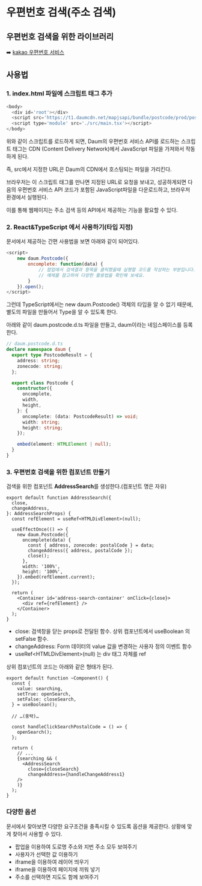 # 우편번호 검색(주소 검색)

## 우편번호 검색을 위한 라이브러리

➡️ [kakao 우편번호 서비스](https://postcode.map.daum.net/guide)

## 사용법

### 1. index.html 파일에 스크립트 태그 추가

```js
<body>
  <div id='root'></div>
  <script src='https://t1.daumcdn.net/mapjsapi/bundle/postcode/prod/postcode.v2.js'></script>
  <script type='module' src='./src/main.tsx'></script>
</body>
```

위와 같이 스크립트를 로드하게 되면, Daum의 우편번호 서비스 API를 로드하는 스크립트 태그는 CDN
(Content Delivery Network)에서 JavaScript 파일을 가져와서 작동하게 된다.

즉, src에서 지정한 URL은 Daum의 CDN에서 호스팅되는 파일을 가리킨다.

브라우저는 이 스크립트 태그를 만나면 지정된 URL로 요청을 보내고, 성공하게되면 다음의 우편번호 서비스
API 코드가 포함된 JavaScript파일을 다운로드하고, 브라우저 환경에서 실행된다.

이를 통해 웹페이지는 주소 검색 등의 API에서 제공하는 기능을 활요할 수 있다.

### 2. React&TypeScript 에서 사용하기(타입 지정)

문서에서 제공하는 간편 사용법을 보면 아래와 같이 되어있다.

```js
<script>
    new daum.Postcode({
        oncomplete: function(data) {
            // 팝업에서 검색결과 항목을 클릭했을때 실행할 코드를 작성하는 부분입니다.
            // 예제를 참고하여 다양한 활용법을 확인해 보세요.
        }
    }).open();
</script>
```

그런데 TypeScript에서는 new daum.Postcode() 객체의 타입을 알 수 없기 때문에, 별도의 파일을
만들어서 Type을 알 수 있도록 한다.

아래와 같이 daum.postcode.d.ts 파일을 만들고, daum이라는 네임스페이스를 등록한다.

```ts
// daum.postcode.d.ts
declare namespace daum {
  export type PostcodeResult = {
    address: string;
    zonecode: string;
  };

  export class Postcode {
    constructor({
      oncomplete,
      width,
      height,
    }: {
      oncomplete: (data: PostcodeResult) => void;
      width: string;
      height: string;
    });

    embed(element: HTMLElement | null);
  }
}
```

### 3. 우편번호 검색을 위한 컴포넌트 만들기

검색을 위한 컴포넌트 **AddressSearch**를 생성한다.(컴포넌트 명은 자유)

```tsx
export default function AddressSearch({
  close,
  changeAddress,
}: AddressSearchProps) {
  const refElement = useRef<HTMLDivElement>(null);

  useEffectOnce(() => {
    new daum.Postcode({
      oncomplete(data) {
        const { address, zonecode: postalCode } = data;
        changeAddress({ address, postalCode });
        close();
      },
      width: '100%',
      height: '100%',
    }).embed(refElement.current);
  });

  return (
    <Container id='address-search-container' onClick={close}>
      <div ref={refElement} />
    </Container>
  );
}
```

- close: 검색창을 닫는 props로 전달된 함수. 상위 컴포넌트에서 useBoolean 의 setFalse 함수.
- changeAddress: Form 데이터의 value 값을 변경하는 사용자 정의 이벤트 함수
- useRef\<HTMLDivElement>(null) 는 div 태그 자체를 ref

상위 컴포넌트의 코드는 아래와 같은 형태가 된다.

```tsx
export default function ~Component() {
  const {
    value: searching,
    setTrue: openSearch,
    setFalse: closeSearch,
  } = useBoolean();

  // …(중략)…

  const handleClickSearchPostalCode = () => {
    openSearch();
  };

  return (
    // ...
    {searching && (
      <AddressSearch
        close={closeSearch}
        changeAddress={handleChangeAddress1}
    />
    )}
  );
}
```

### 다양한 옵션

문서에서 찾아보면 다양한 요구조건을 충족시킬 수 있도록 옵션을 제공한다.
상황에 맞게 찾아서 사용할 수 있다.

- 팝업을 이용하여 도로명 주소와 지번 주소 모두 보여주기
- 사용자가 선택한 값 이용하기
- iframe을 이용하여 레이어 띄우기
- iframe을 이용하여 페이지에 끼워 넣기
- 주소를 선택하면 지도도 함께 보여주기
